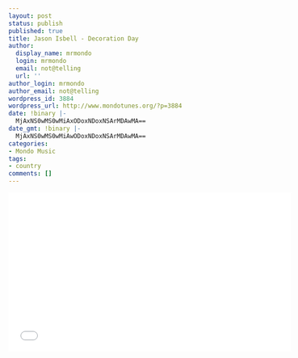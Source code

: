 ```yaml
---
layout: post
status: publish
published: true
title: Jason Isbell - Decoration Day
author:
  display_name: mrmondo
  login: mrmondo
  email: not@telling
  url: ''
author_login: mrmondo
author_email: not@telling
wordpress_id: 3884
wordpress_url: http://www.mondotunes.org/?p=3884
date: !binary |-
  MjAxNS0wMS0wMiAxODoxNDoxNSArMDAwMA==
date_gmt: !binary |-
  MjAxNS0wMS0wMiAwODoxNDoxNSArMDAwMA==
categories:
- Mondo Music
tags:
- country
comments: []
---
```

<iframe width="560" height="315" src="//www.youtube.com/embed/Kwyh3zQ6vPg" frameborder="0"> </iframe>
